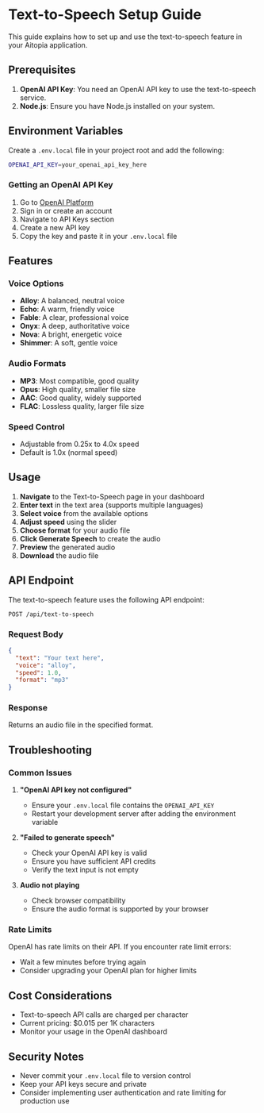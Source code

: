 # Text-to-Speech Setup Guide

This guide explains how to set up and use the text-to-speech feature in your Aitopia application.

## Prerequisites

1. **OpenAI API Key**: You need an OpenAI API key to use the text-to-speech service.
2. **Node.js**: Ensure you have Node.js installed on your system.

## Environment Variables

Create a `.env.local` file in your project root and add the following:

```bash
OPENAI_API_KEY=your_openai_api_key_here
```

### Getting an OpenAI API Key

1. Go to [OpenAI Platform](https://platform.openai.com/)
2. Sign in or create an account
3. Navigate to API Keys section
4. Create a new API key
5. Copy the key and paste it in your `.env.local` file

## Features

### Voice Options
- **Alloy**: A balanced, neutral voice
- **Echo**: A warm, friendly voice
- **Fable**: A clear, professional voice
- **Onyx**: A deep, authoritative voice
- **Nova**: A bright, energetic voice
- **Shimmer**: A soft, gentle voice

### Audio Formats
- **MP3**: Most compatible, good quality
- **Opus**: High quality, smaller file size
- **AAC**: Good quality, widely supported
- **FLAC**: Lossless quality, larger file size

### Speed Control
- Adjustable from 0.25x to 4.0x speed
- Default is 1.0x (normal speed)

## Usage

1. **Navigate** to the Text-to-Speech page in your dashboard
2. **Enter text** in the text area (supports multiple languages)
3. **Select voice** from the available options
4. **Adjust speed** using the slider
5. **Choose format** for your audio file
6. **Click Generate Speech** to create the audio
7. **Preview** the generated audio
8. **Download** the audio file

## API Endpoint

The text-to-speech feature uses the following API endpoint:

```
POST /api/text-to-speech
```

### Request Body
```json
{
  "text": "Your text here",
  "voice": "alloy",
  "speed": 1.0,
  "format": "mp3"
}
```

### Response
Returns an audio file in the specified format.

## Troubleshooting

### Common Issues

1. **"OpenAI API key not configured"**
   - Ensure your `.env.local` file contains the `OPENAI_API_KEY`
   - Restart your development server after adding the environment variable

2. **"Failed to generate speech"**
   - Check your OpenAI API key is valid
   - Ensure you have sufficient API credits
   - Verify the text input is not empty

3. **Audio not playing**
   - Check browser compatibility
   - Ensure the audio format is supported by your browser

### Rate Limits

OpenAI has rate limits on their API. If you encounter rate limit errors:
- Wait a few minutes before trying again
- Consider upgrading your OpenAI plan for higher limits

## Cost Considerations

- Text-to-speech API calls are charged per character
- Current pricing: $0.015 per 1K characters
- Monitor your usage in the OpenAI dashboard

## Security Notes

- Never commit your `.env.local` file to version control
- Keep your API keys secure and private
- Consider implementing user authentication and rate limiting for production use
